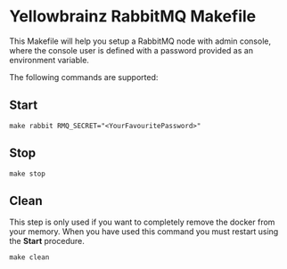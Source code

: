 # Yellowbrainz RabbitMQ Makefile

This Makefile will help you setup a RabbitMQ node with admin console, where the
console user is defined with a password provided as an environment variable.

The following commands are supported:

## Start

```
make rabbit RMQ_SECRET="<YourFavouritePassword>"
```

## Stop

```
make stop
```

## Clean

This step is only used if you want to completely remove the docker from your
memory. When you have used this command you must restart using the **Start**
procedure.

```
make clean
```